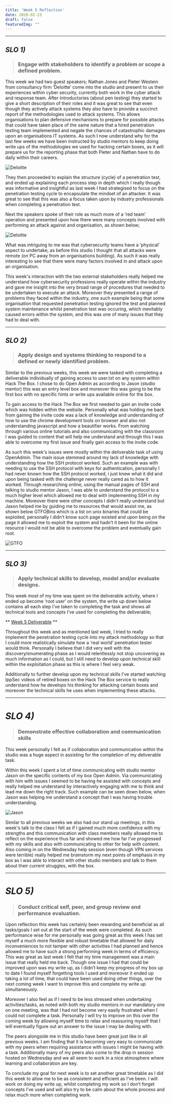 ```yaml
---
title: 'Week 5 Reflection'
date: 2020-02-23
draft: false
featuredImg: ""
---
```

************
## *SLO 1)*
> ### Engage with stakeholders to identify a problem or scope a defined problem.

This week we had two guest speakers; Nathan Jones and Pieter Westein from consultancy firm ‘Deloitte’ come into the studio and present to us their experiences within cyber security, currently both work in the cyber attack and response team. After introductories (about pen testing) they started to give a short description of their roles and it was great to see that even though they actively attack systems they also have to provide a succinct report of the methodologies used to attack systems. This allows organisations to plan defensive mechanisms to prepare for possible attacks that could have taken place of the same nature that a hired penetration testing team implemented and negate the chances of catastrophic damages upon an organisations IT systems. As such I now understand why for the last few weeks we have been instructed by studio mentors to keep doing write ups of the methodologies we used for hacking certain boxes, as it will prepare us for the reporting phase that both Pieter and Nathan have to do daily within their careers.  

![Deloitte](/del.PNG)

They then proceeded to explain the structure (cycle) of a penetration test, and ended up explaining each process step in depth which I really though was informative and insightful as last week I had strategised to focus on the penetration testing cycle to encapsulate the mindset of an attacker. It was great to see that this was also a focus taken upon by industry professionals when completing a penetration test.  

Next the speakers spoke of their role as much more of a ‘red team’ operation and presented upon how there were many concepts involved with performing an attack against and organisation, as shown below;

![Deloitte](/red.PNG)

What was intriguing to me was that cybersecurity teams have a ‘physical’ aspect to undertake, as before this studio I thought that all attacks were remote (on PC away from an organisations building). As such it was really interesting to see that there were many factors involved in and attack upon an organisation.

This week's interaction with the two external stakeholders really helped me understand how cybersecurity professions really operate within the industry and gave me insight into the very broad range of procedures that needed to be undertaken to execute an attack. Moreover they presented a range of problems they faced within the industry, one such example being that some organisation that requested penetration testing ignored the test and planned system maintenance whilst penetration test was occuring, which inevitably caused errors within the system, and this was one of many issues that they had to deal with.



*****************
## *SLO 2)*

> ### Apply design and systems thinking to respond to a defined or newly identified problem.

Similar to the previous weeks, this week we were tasked with completing a deliverable individually of gaining access to user.txt on any system within Hack The Box. I chose to do Open Admin as according to Jason (studio mentor) this was an entry level box and moreover this was going to be the first box with no specific hints or write ups available online for the box.

To gain access to the Hack The Box we first needed to gain an invite code which was hidden within the website. Personally what was holding me back from gaining the invite code was a lack of knowledge and understanding of how to use the chrome development tools on browser and also not understanding javascript and how a beautifier works. From watching through various online tutorials and also communicating with the classroom I was guided to content that will help me understand and through this I was able to overcome my first issue and finally gain access to the invite code.

As such this week's issues were mostly within the deliverable task of using OpenAdmin. The main issue stemmed around my lack of knowledge with understanding how the SSH protocol worked. Such an example was with needing to use the SSH protocol with keys for authentication, personally I had never known how the SSH protocol worked, i just knew what it did and upon being tasked with the challenge never really cared as to how it worked. Through researching online, using the manual pages of SSH and talking to studio mentor Jason, I was able to understand the protocol to a much higher level which allowed me to deal with implementing SSH in my machine. Moreover there were other concepts I didn't really understand but Jason helped me by guiding me to resources that would assist me, as shown below GTFOBins which is a list on unix binaries that could be exploited, personally I didn’t know such page existed and upon being on the page it allowed me to exploit the system and hadn’t it been for the online resource I would not be able to overcome the problem and eventually gain root.

![GTFO](/gtfo.PNG)

*****************
## *SLO 3)*

> ### Apply technical skills to develop, model and/or evaluate designs.

This week most of my time was spent on the deliverable activity, where I ended up become ‘root user’ on the system, the write up down below contains all each step I’ve taken to completing the task and shows all technical tools and concepts I’ve used for completing the deliverable;

** [Week 5 Deliverable](https://mikik.me/posts/devliverableweek5/) **

Throughout this week and as mentioned last week, I tried to really implement the penetration testing cycle into my attack methodology so that I could more realistically simulate how a ‘real world’ penetration tester would think. Personally I believe that I did very well with the discovery/enumerating phase as I would relentlessly not stop uncovering as much information as I could, but I still need to develop upon technical skill within the exploitation phase as this is where I feel very weak.

Additionally to further develop upon my technical skills I’ve started watching IppSec videos of retired boxes on the Hack The Box service to really understand how he develops his thinking for attacking certain boxes and moreover the technical skills he uses when implementing these attacks.


*****************
# *SLO 4)*

> ### Demonstrate effective collaboration and communication skills

This week personally I felt as if collaboration and communication within the studio was a huge aspect in assisting for the completion of my deliverable task.

Within this week I spent a lot of time communicating with studio mentor Jason on the specific contents of my box Open Admin. Via communicating with him with issues I seemed to be having he assisted with concepts and really helped me understand by interactively engaging with me to think and lead me down the right track. Such example can be seen down below, when Jason was helping me understand a concept that I was having trouble understanding.

![Jason](/jsonhelp.PNG)

Similar to all previous weeks we also had our stand up meetings, in this week's talk to the class I felt as if I gained much more confidence with my strengths and this communication with class members really allowed me to reflect on the experience thus far and showed me how far I’ve progressed with my skills and also with communicating to other for help with content. Also coming in on the Wednesday help session (even though VPN services were terrible) really helped me brainstorm my next points of emphasis in my box as I was able to interact with other studio members and talk to them about their current struggles, with the box.

*****************
# *SLO 5)*

> ### Conduct critical self, peer, and group review and performance evaluation.

Upon reflection this week has certainly been rewarding and beneficial as all tasks/goals I set out at the start of the week were completed. As such performance wise for me personally was going great as this week I has set myself a much more flexible and robust timetable that allowed for daily inconveniences to not tamper with other activities I had planned and hence allowed me to have such a strong performing week in terms of efficiency. This was great as last week I felt that my time management was a main issue that really held me back. Though one issue I had that could be improved upon was my write up, as I didn’t keep my progress of my box up to date I found myself forgetting tools I used and moreover it ended up taking a lot of time, that could have been used doing other things, over the next coming week I want to improve this and complete my write up simultaneously.

Moreover I also feel as if I need to be less stressed when undertaking activities/tasks, as noted with both my studio mentors in our mandatory one on one meeting, was that I had not become very easily frustrated when I could not complete a task. Personally I will try to improve on this over the coming week by allowing myself time to relax and reassuring myself that I will eventually figure out an answer to the issue I may be dealing with.

The peers alongside me in this studio have been great just like in all previous weeks. I am finding that it is becoming very easy to communicate with my peers when requiring assistance with issues I might be having with a task. Additionally many of my peers also come to the drop in session hosted on Wednesday and we all seem to work in a nice atmosphere where learning and collaboration are key.

To conclude my goal for next week is to set another great timetable as I did this week to allow me to be as consistent and efficient as I’ve been. I will work on doing my write up, whilst completing my work so I don’t forget concepts I’ve used and will also try to be calm about the whole process and relax much more when completing work.
